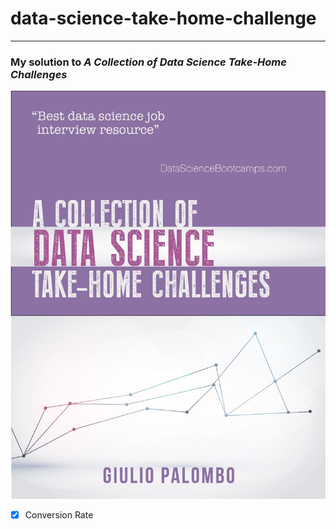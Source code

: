 # data-science-take-home-challenge

---

### My solution to *A Collection of Data Science Take-Home Challenges*

![take home challenges](./takehome_challenges.jpg)

+ [x] Conversion Rate